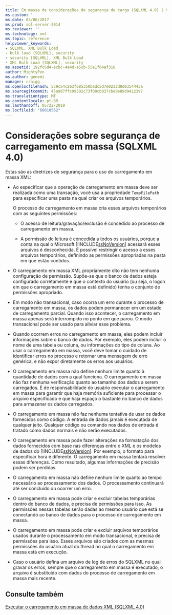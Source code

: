 ```yaml
---
title: Em massa de considerações de segurança de carga (SQLXML 4.0) | Microsoft Docs
ms.custom: ''
ms.date: 03/06/2017
ms.prod: sql-server-2014
ms.reviewer: ''
ms.technology: xml
ms.topic: reference
helpviewer_keywords:
- SQLXML, XML Bulk Load
- bulk load [SQLXML], security
- security [SQLXML], XML Bulk Load
- XML Bulk Load [SQLXML], security
ms.assetid: 192fc6d4-ecbc-4a4d-a5cb-55e1f64af318
author: MightyPen
ms.author: genemi
manager: craigg
ms.openlocfilehash: 559c54c263f685350badc5d7e0232d0d0354443a
ms.sourcegitcommit: 45a9d7ffc99502c73f08cb937cbe9e89d9412397
ms.translationtype: MT
ms.contentlocale: pt-BR
ms.lasthandoff: 05/22/2019
ms.locfileid: "66010562"
---
```

# <a name="bulk-load-security-considerations-sqlxml-40"></a>Considerações sobre segurança de carregamento em massa (SQLXML 4.0)
  Estas são as diretrizes de segurança para o uso do carregamento em massa XML:  
  
-   Ao especificar que a operação de carregamento em massa deve ser realizada como uma transação, você usa a propriedade `TempFilePath` para especificar uma pasta na qual criar os arquivos temporários.  
  
     O processo de carregamento em massa cria esses arquivos temporários com as seguintes permissões:  
  
    -   O acesso de leitura/gravação/exclusão é concedido ao processo de carregamento em massa.  
  
    -   A permissão de leitura é concedida a todos os usuários, porque a conta na qual o Microsoft [!INCLUDE[ssNoVersion](../../../includes/ssnoversion-md.md)] acessará esses arquivos é desconhecida. É possível restringir o acesso a esses arquivos temporários, definindo as permissões apropriadas na pasta em que estão contidos.  
  
-   O carregamento em massa XML propriamente dito não tem nenhuma configuração de permissão. Supõe-se que o banco de dados esteja configurado corretamente e que o contexto do usuário (ou seja, o logon em que o carregamento em massa está definido) tenha o conjunto de permissões apropriado.  
  
-   Em modo não transacional, caso ocorra um erro durante o processo de carregamento em massa, os dados podem permanecer em um estado de carregamento parcial. Quando isso acontecer, o carregamento em massa apenas será interrompido no ponto em que parou. O modo transacional pode ser usado para aliviar esse problema.  
  
-   Quando ocorrem erros no carregamento em massa, eles podem incluir informações sobre o banco de dados. Por exemplo, eles podem incluir o nome de uma tabela ou coluna, ou informações do tipo de coluna. Ao usar o carregamento em massa, você deve tomar o cuidado de identificar erros no processo e retornar uma mensagem de erro genérica, e não expor diretamente os erros aos usuários.  
  
-   O carregamento em massa não define nenhum limite quanto à quantidade de dados com a qual funciona. O carregamento em massa não faz nenhuma verificação quanto ao tamanho dos dados a serem carregados. É de responsabilidade do usuário executar o carregamento em massa para garantir que haja memória suficiente para processar o arquivo especificado e que haja espaço o bastante no banco de dados para armazenar os dados carregados.  
  
-   O carregamento em massa não faz nenhuma tentativa de usar os dados fornecidos como código. A entrada de dados jamais é executada de qualquer jeito. Qualquer código ou comando nos dados de entrada é tratado como dados normais e não serão executados.  
  
-   O carregamento em massa pode fazer alterações na formatação dos dados fornecidos com base nas diferenças entre o XML e os modelos de dados do [!INCLUDE[ssNoVersion](../../../includes/ssnoversion-md.md)]. Por exemplo, o formato para especificar hora é diferente. O carregamento em massa tentará resolver essas diferenças. Como resultado, algumas informações de precisão podem ser perdidas.  
  
-   O carregamento em massa não define nenhum limite quanto ao tempo necessário ao processamento dos dados. O processamento continuará até ser concluído ou ocorrer um erro.  
  
-   O carregamento em massa pode criar e excluir tabelas temporárias dentro do banco de dados, e precisa de permissões para isso. As permissões nessas tabelas serão dadas ao mesmo usuário que está se conectando ao banco de dados para o processo de carregamento em massa.  
  
-   O carregamento em massa pode criar e excluir arquivos temporários usados durante o processamento em modo transacional, e precisa de permissões para isso. Esses arquivos são criados com as mesmas permissões do usuário atual do thread no qual o carregamento em massa está em execução.  
  
-   Caso o usuário defina um arquivo de log de erros do SQLXML no qual gravar os erros, sempre que o carregamento em massa é executado, o arquivo é substituído com dados do processo de carregamento em massa mais recente.  
  
## <a name="see-also"></a>Consulte também  
 [Executar o carregamento em massa de dados XML &#40;SQLXML 4.0&#41;](../bulk-load-xml/performing-bulk-load-of-xml-data-sqlxml-4-0.md)  
  
  
